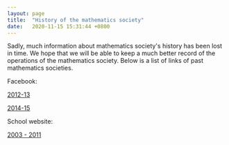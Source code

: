```yaml
---
layout: page
title:  "History of the mathematics society"
date:   2020-11-15 15:31:44 +0800
---
```


Sadly, much information about mathematics society's history has been lost in time. We hope that we will be able to keep a much better record of the operations of the mathematics society. Below is a list of links of past mathematics societies.

Facebook:

[2012-13](https://www.facebook.com/SJCMathematicsSociety20122013/)

[2014-15](https://www.facebook.com/sjcmathsoc201415/)

School website:

[2003 - 2011](https://web.archive.org/web/2011*/https://www.sjc.edu.hk/~mathsoc/)

